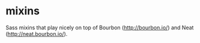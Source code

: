 mixins
======

Sass mixins that play nicely on top of Bourbon (http://bourbon.io/) and Neat (http://neat.bourbon.io/).
